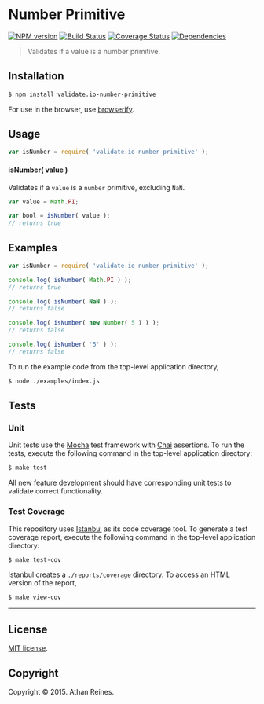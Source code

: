 Number Primitive
===
[![NPM version][npm-image]][npm-url] [![Build Status][travis-image]][travis-url] [![Coverage Status][coveralls-image]][coveralls-url] [![Dependencies][dependencies-image]][dependencies-url]

> Validates if a value is a number primitive.


## Installation

``` bash
$ npm install validate.io-number-primitive
```

For use in the browser, use [browserify](https://github.com/substack/node-browserify).


## Usage

``` javascript
var isNumber = require( 'validate.io-number-primitive' );
```

#### isNumber( value )

Validates if a `value` is a `number` primitive, excluding `NaN`.

``` javascript
var value = Math.PI;

var bool = isNumber( value );
// returns true
```


## Examples

``` javascript
var isNumber = require( 'validate.io-number-primitive' );

console.log( isNumber( Math.PI ) );
// returns true

console.log( isNumber( NaN ) );
// returns false

console.log( isNumber( new Number( 5 ) ) );
// returns false

console.log( isNumber( '5' ) );
// returns false
```

To run the example code from the top-level application directory,

``` bash
$ node ./examples/index.js
```


## Tests

### Unit

Unit tests use the [Mocha](http://mochajs.org) test framework with [Chai](http://chaijs.com) assertions. To run the tests, execute the following command in the top-level application directory:

``` bash
$ make test
```

All new feature development should have corresponding unit tests to validate correct functionality.


### Test Coverage

This repository uses [Istanbul](https://github.com/gotwarlost/istanbul) as its code coverage tool. To generate a test coverage report, execute the following command in the top-level application directory:

``` bash
$ make test-cov
```

Istanbul creates a `./reports/coverage` directory. To access an HTML version of the report,

``` bash
$ make view-cov
```


---
## License

[MIT license](http://opensource.org/licenses/MIT). 


## Copyright

Copyright &copy; 2015. Athan Reines.


[npm-image]: http://img.shields.io/npm/v/validate.io-number-primitive.svg
[npm-url]: https://npmjs.org/package/validate.io-number-primitive

[travis-image]: http://img.shields.io/travis/validate-io/number-primitive/master.svg
[travis-url]: https://travis-ci.org/validate-io/number-primitive

[coveralls-image]: https://img.shields.io/coveralls/validate-io/number-primitive/master.svg
[coveralls-url]: https://coveralls.io/r/validate-io/number-primitive?branch=master

[dependencies-image]: http://img.shields.io/david/validate-io/number-primitive.svg
[dependencies-url]: https://david-dm.org/validate-io/number-primitive

[dev-dependencies-image]: http://img.shields.io/david/dev/validate-io/number-primitive.svg
[dev-dependencies-url]: https://david-dm.org/dev/validate-io/number-primitive

[github-issues-image]: http://img.shields.io/github/issues/validate-io/number-primitive.svg
[github-issues-url]: https://github.com/validate-io/number-primitive/issues
